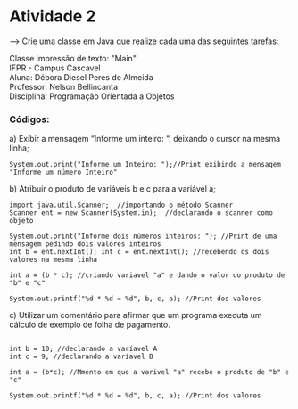 # Atividade 2

--> Crie uma classe em Java que realize cada uma das seguintes tarefas:

Classe impressão de texto: "Main"  
IFPR - Campus Cascavel  
Aluna: Débora Diesel Peres de Almeida  
Professor: Nelson Bellincanta   
Disciplina: Programação Orientada a Objetos  

### Códigos:

a) Exibir a mensagem “Informe um inteiro: “, deixando o cursor na mesma linha;

```
System.out.print("Informe um Inteiro: ");//Print exibindo a mensagem "Informe um número Inteiro"
```

b) Atribuir o produto de variáveis b e c para a variável a;

```
import java.util.Scanner;  //importando o método Scanner
Scanner ent = new Scanner(System.in);  //declarando o scanner como objeto

System.out.print("Informe dois números inteiros: "); //Print de uma mensagem pedindo dois valores inteiros
int b = ent.nextInt(); int c = ent.nextInt(); //recebendo os dois valores na mesma linha

int a = (b * c); //criando variavel "a" e dando o valor do produto de "b" e "c"

System.out.printf("%d * %d = %d", b, c, a); //Print dos valores
```

c) Utilizar um comentário para afirmar que um programa executa um cálculo de exemplo de folha de pagamento.

```

int b = 10; //declarando a varíavel A
int c = 9; //declarando a varíavel B

int a = (b*c); //Mmento em que a varivel "a" recebe o produto de "b" e "c"

System.out.printf("%d * %d = %d", b, c, a); //Print dos valores

```
